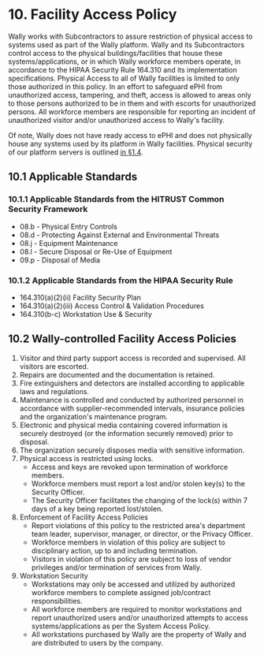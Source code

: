 # 10. Facility Access Policy

Wally works with Subcontractors to assure restriction of physical access to systems used as part of the Wally platform. Wally and its Subcontractors control access to the physical buildings/facilities that house these systems/applications, or in which Wally workforce members operate, in accordance to the HIPAA Security Rule 164.310 and its implementation specifications. Physical Access to all of Wally facilities is limited to only those authorized in this policy. In an effort to safeguard ePHI from unauthorized access, tampering, and theft, access is allowed to areas only to those persons authorized to be in them and with escorts for unauthorized persons. All workforce members are responsible for reporting an incident of unauthorized visitor and/or unauthorized access to Wally's facility.

Of note, Wally does not have ready access to ePHI and does not physically house any systems used by its platform in Wally facilities. Physical security of our platform servers is outlined [in §1.4](#1.4-wally-organizational-concepts).

## 10.1 Applicable Standards

### 10.1.1 Applicable Standards from the HITRUST Common Security Framework

* 08.b - Physical Entry Controls
* 08.d - Protecting Against External and Environmental Threats
* 08.j - Equipment Maintenance
* 08.l - Secure Disposal or Re-Use of Equipment
* 09.p - Disposal of Media

### 10.1.2 Applicable Standards from the HIPAA Security Rule

* 164.310(a)(2)(ii) Facility Security Plan
* 164.310(a)(2)(iii) Access Control & Validation Procedures
* 164.310(b-c) Workstation Use & Security

## 10.2 Wally-controlled Facility Access Policies

1. Visitor and third party support access is recorded and supervised. All visitors are escorted.
2. Repairs are documented and the documentation is retained.
3. Fire extinguishers and detectors are installed according to applicable laws and regulations.
4. Maintenance is controlled and conducted by authorized personnel in accordance with supplier-recommended intervals, insurance policies and the organization's maintenance program.
5. Electronic and physical media containing covered information is securely destroyed (or the information securely removed) prior to disposal.
6. The organization securely disposes media with sensitive information.
7. Physical access is restricted using locks.
   * Access and keys are revoked upon termination of workforce members.
   * Workforce members must report a lost and/or stolen key(s) to the Security Officer.
   * The Security Officer facilitates the changing of the lock(s) within 7 days of a key being reported lost/stolen.
8. Enforcement of Facility Access Policies
   * Report violations of this policy to the restricted area's department team leader, supervisor, manager, or director, or the Privacy Officer.
   * Workforce members in violation of this policy are subject to disciplinary action, up to and including termination.
   * Visitors in violation of this policy are subject to loss of vendor privileges and/or termination of services from Wally.
9. Workstation Security
   * Workstations may only be accessed and utilized by authorized workforce members to complete assigned job/contract responsibilities.
   * All workforce members are required to monitor workstations and report unauthorized users and/or unauthorized attempts to access systems/applications as per the System Access Policy.
   * All workstations purchased by Wally are the property of Wally and are distributed to users by the company.
